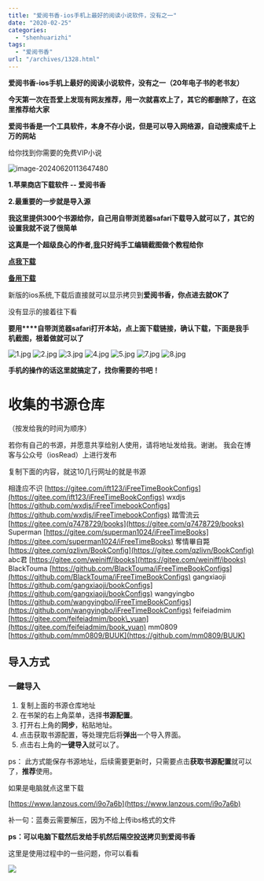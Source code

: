 ```yaml
---
title: "爱阅书香-ios手机上最好的阅读小说软件，没有之一"
date: "2020-02-25"
categories: 
  - "shenhuarizhi"
tags: 
  - "爱阅书香"
url: "/archives/1328.html"
---
```


**爱阅书香-ios手机上最好的阅读小说软件，没有之一（20年电子书的老书友）**

**今天第一次在吾爱上发现有网友推荐，用一次就喜欢上了，其它的都删除了，在这里推荐给大家**

**爱阅书香是一个工具软件，本身不存小说，但是可以导入网络源，自动搜索成千上万的网站**

给你找到你需要的免费VIP小说

![image-20240620113647480](https://img-cloud.zhoujie218.top/2024/06/20/6673a3d3a2a86.png)

**1.苹果商店下载软件 -- **爱阅书香****

**2.最重要的一步就是导入源**

**我这里提供300个书源给你，自己用自带浏览器safari下载导入就可以了，其它的设置我就不说了很简单**

**这真是一个超级良心的作者,[我](https://img-cloud.zhoujie218.top)只好纯手工编辑截图做个教程给你**

**[点我下载](https://img-cloud.zhoujie218.top/wp-content/uploads/2020/aysx.ibs)**

[**备用下载**](https://1drv.ms/u/s!Apykcp0nAEllrg7W4z9jOGlhdSNW?e=tjOYyp)

新版的ios系统,下载后直接就可以显示拷贝到****爱阅书香，你点进去就OK了****

没有显示的接着往下看

**要用****自带浏览器safari打开本站，点上面下载链接，确认下载，下面是我手机截图，根着做就可以了**

![1.jpg](https://ae01.alicdn.com/kf/H47a651a9bf654546b1dd1e59efcded361.jpg "1.jpg") ![2.jpg](https://img-cloud.zhoujie218.top/2024/06/20/6673a2e68d5cc.webp "2.jpg") ![3.jpg](https://ae01.alicdn.com/kf/Hf54ea6a0e0e4450caafcf97de47eaeaaw.jpg "3.jpg") ![4.jpg](https://ae01.alicdn.com/kf/H308f91af03834ed7a23a2c28de5de04aM.jpg "4.jpg") ![5.jpg](https://ae01.alicdn.com/kf/H1f26c6daaca24440bccb2e72deb2d5136.jpg "5.jpg") ![7.jpg](https://ae01.alicdn.com/kf/H1679b18a58844a25bd05b069596999f0V.jpg "7.jpg") ![8.jpg](https://ae01.alicdn.com/kf/H4f38101e9a1142d89e6381c65e6bc2d5B.jpg "8.jpg")

**手机的操作的话这里就搞定了，找你需要的书吧！**

# 收集的书源仓库

（按发给我的时间为顺序）

若你有自己的书源，并愿意共享给别人使用，请将地址发给我。谢谢。 我会在博客与公众号（iosRead）上进行发布

复制下面的内容，就这10几行网址的就是书源

相逢应不识 [https://gitee.com/ift123/iFreeTimeBookConfigs](https://gitee.com/ift123/iFreeTimeBookConfigs) wxdjs [https://github.com/wxdjs/iFreeTimebookConfigs](https://github.com/wxdjs/iFreeTimebookConfigs) 踏雪流云 [https://gitee.com/q7478729/books](https://gitee.com/q7478729/books) Superman [https://gitee.com/superman1024/iFreeTimeBooks](https://gitee.com/superman1024/iFreeTimeBooks) 奪情畢自斃 [https://gitee.com/qzlivn/BookConfig](https://gitee.com/qzlivn/BookConfig) abc君 [https://gitee.com/weiniff/ibooks](https://gitee.com/weiniff/ibooks) BlackTouma [https://github.com/BlackTouma/iFreeTimeBookConfigs](https://github.com/BlackTouma/iFreeTimeBookConfigs) gangxiaoji [https://github.com/gangxiaoji/bookConfigs](https://github.com/gangxiaoji/bookConfigs) wangyingbo [https://github.com/wangyingbo/iFreeTimeBookConfigs](https://github.com/wangyingbo/iFreeTimeBookConfigs) feifeiadmim [https://gitee.com/feifeiadmim/book\_yuan](https://gitee.com/feifeiadmim/book_yuan) mm0809 [https://github.com/mm0809/BUUK](https://github.com/mm0809/BUUK)

## 导入方式

### 一鍵导入

1. 复制上面的书源仓库地址
2. 在书架的右上角菜单，选择**书源配置**。
3. 打开右上角的**同步**，粘贴地址。
4. 点击获取书源配置，等处理完后将**弹出**一个导入界面。
5. 点击右上角的**一键导入**就可以了。

ps： 此方式能保存书源地址，后续需要更新时，只需要点击**获取书源配置**就可以了，**推荐**使用。

如果是电脑就点这里下载

[](https://www.lanzous.com/i9o7a6b)[https://www.lanzous.com/i9o7a6b](https://www.lanzous.com/i9o7a6b)

补一句：蓝奏云需要解压，因为不给上传ibs格式的文件

**ps：可以电脑下载然后发给手机然后隔空投送拷贝到爱阅书香**

这里是使用过程中的一些问题，你可以看看

![](https://img-cloud.zhoujie218.top/2024/06/20/6673a2ef89eff.webp)
